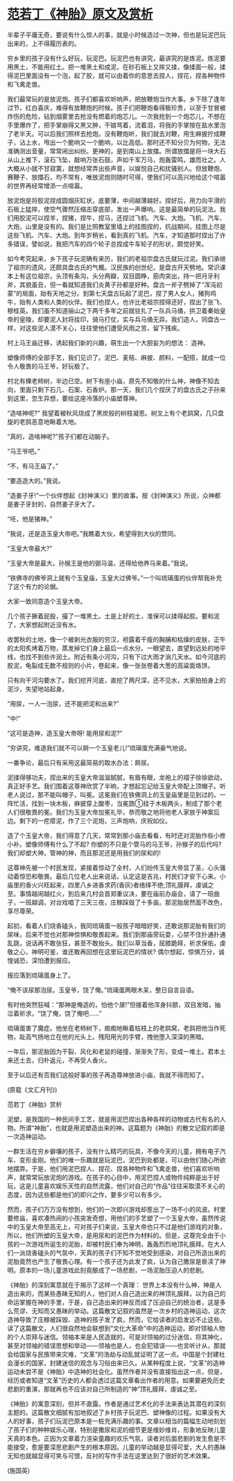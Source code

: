 # [范若丁《神胎》原文及赏析](https://www.vrrw.net/wx/9111.html)

半辈子平庸无奇，要说有什么惊人的事，就是小时候造过一次神，但也是玩泥巴玩出来的，上不得履历表的。

穷乡里的孩子没有什么好玩，玩泥巴。玩泥巴也有讲究，最讲究的是炼泥。炼泥要用黑土，不能用红土。把一堆黑土和成泥，在砂石板上又摔又揉，像揉面一般，揉得泥巴里面没有一个泡，起了胶，就可以由着你的意思去捏人，捏花，捏各种物件和飞禽走兽。

我们最常玩的是放泥炮。孩子们都喜欢听响声，把放鞭炮当作大事。乡下除了逢年过节，红白喜庆，难得有放鞭炮的时候。孩子们把鞭炮看得极珍贵，以至于甘冒被炸伤的危险，钻到烟雾里去抢没有燃着的炮芯儿。一次我抢到一个炮芯儿，不想在手里爆炸了，把手掌崩得又黑又肿，干娘骂着，流着泪，将我的手掌按在盐水里泡了老半天。可以后我们照样去抢炮。没有鞭炮听，我们就去对鞭，用生麻披拧成鞭子，沾上水，甩出一个脆响又一个脆响，以比高低。那时还不知分贝为何物，无法准确测出音量，常常闹出纠纷。更神的，是到南山上放擂。所谓放擂是将一块大石从山上推下，滚石飞坠，敲响万张石鼓，声如千军万马，炮轰雷鸣，雄而壮之。人大概从小就不甘寂寞，就想经常弄出些声音，以娱悦自己和扰骚别人。但放鞭炮、赛鞭子、放擂石，均不常有，唯放泥炮则随时可得，使我们可以高兴地给这个喧嚣的世界再经常增添一点喧嚣。



放泥炮是将胶泥捏成圆烟灰缸状，底要薄，中间越薄越好。捏好后，用力向平滑的石板上猛摔，使空气骤然压缩击穿底部，发出一声爆响。这是最简单的玩泥法。我们用胶泥可以捏羊，捏猪，捏牛，捏马，还捏过飞机、汽车、大炮。飞机、汽车、大炮，山里是没有的。我们是比照教室里墙上的挂图捏的，抗战期间，挂图上尽是这些飞机、汽车、大炮。到年岁稍长，看到真的飞机、汽车，才知道那时捏出了许多错误，譬如说，我把汽车的四个轮子总捏成牛车轮子的形状，颇觉好笑。

如今考究起来，乡下孩子玩泥确有来历，我们的老祖宗盘古氏就玩过泥。我们承继了祖宗的遗风，还颇具盘古氏的气概。汉民族的创世纪，是盘古开天劈地。常识课本上有这位祖宗，头顶有条沟，头分两瓣，双目圆睁，筋肉突出，持一把月牙利斧，其貌虽丑，但一看就知道我们炎黄子孙都是好种。盘古一斧子劈掉了“浑沌初蒙”的局面，始有天地之分。到第七天盘古玩起了泥巴，捏了男人女人，猪狗鸡牛，始有人类和人类的伙伴。我们也捏人，也许比老祖宗捏得还好，捏出了张飞、穆桂英。我们虽不知道骊山之下两千多年之前就驻扎了一队兵马俑，拱卫着秦始皇帝的皇陵，却要泥人封将挂印，骑马打仗，实与兵马俑无异。我们造人，同盘古一样，对这些泥人漠不关心，往往使他们遭受风雨之苦，留下残疾。

村上马王庙迁移，诱起我们新的兴趣，萌生出一个大胆妄为的想法： 造神。

塑像师傅的全部手艺，我们见识了。泥巴、麦秸、麻披、颜料，一配搭，就成一位令人敬畏的马王爷，好玩极了。

村北有棵老柿树，半边已空。树下有座小庙，原先不知敬的什么神，神像不知去向，里面只剩下石几、石案、石香炉。那一天，我们几个捏厌了的盘古氏之子孙来到这里，忽生异想，要给这座冷落的小庙塑尊神。

“造啥神呢?” 我望着被秋风烧成了黑炭般的树枝凝思。树叉上有个老鸹窝，几只盘旋的老鸹恶意地瞅着大地。

“真的，造啥神呢?”孩子们都在动脑子。

“马王爷吧。”

“不，有马王庙了。”

“要造造大的。”我说。

“造姜子牙!”一个伙伴想起《封神演义》里的故事。按《封神演义》所说，众神都是姜子牙封的，自然姜子牙大了。

“呸，他是猪神。”

“我说，还是造玉皇大帝吧。”我瞧着大伙，希望得到大伙的赞同。

“玉皇大帝最大?”

“玉皇大帝是最大。孙猴王是他的弼马温，还得给他养马来着。”我说。

“铁佛寺的佛爷洞上就有个玉皇庙，玉皇大过佛爷。”一个叫琉璃蛋的伙伴帮我补充了这个有力的论据。

大家一致同意造个玉皇大帝。

几个孩子撅着屁股，撮了一堆黑土。土是上好的土，准保可以揉得起胶。要和泥了，大家想起附近没有水。

收罢秋的土地，像一个被剥光衣服的穷汉，袒露着干瘦的胸脯和枯燥的皮肤，正午的太阳炙烤着万物，蒸发掉它们身上最后一点水分。一眼望去，直望到远处的地平线，也找不到些许润土。附近有条小河沟，只有下过大雨才淌几天水。如今河底的胶泥，龟裂成无数不规则的小片，卷起来，像一张张卷着大葱的高粱面烙饼。

只有向干河沟要水了。我们挖开河底，直挖了两尺深，还不见水，大家拍拍身上的泥沙，失望地站起身。

“用尿，一人一泡尿，还不能把泥和出来?”

“中!”

“这可是造神，造玉皇大帝呀! 能用尿和泥?”

“穷讲究，难道我们就不可以屙一个玉皇老儿!”琉璃蛋充满豪气地说。

一番争论，最后只有采用这最简易的取水办法：屙尿。

泥揉得够功夫，捏出来的玉皇大帝滋滋腻腻，有眉有眼，龙袍上的褶子徐徐欲动，真正好手艺。我们围着这尊神欣赏了半晌，才想起忘记给玉皇大帝配上顶帽子。听老人说过，那不能叫帽子，叫冕。这冕我们在铁佛洞上的玉皇庙里是见到过的。一阵忙活，找到一块木板，麻披穿上酸枣，当冕旒①挂于木板两头，制成了那个老人们很敬畏的冕。我们为玉皇大帝加冕礼毕，恭而敬之地将他老人家放于神案后边。剩下的一疙瘩泥，作了三个泥炮，三声炮响，庆祝如仪。

造了个玉皇大帝，我们得意了几天，常常到那小庙去看看，有时还对泥胎作些小修小补。塑像师傅有什么了不起? 你塑的不只是个管马的马王爷，孙猴子的后代吗? 我们却塑大神，管神的神，而且那泥还是用我们的尿和的!

这尊神先被一个村民发现，紧接着惊动了全村，人们纷传玉皇大帝显了圣，心头骚动着惊恐和敬畏。最后几位老人出来说话，认定这是吉兆，村民们才安下心来。小庙里的香火兴旺起来，四里八乡进香求药(香灰)者络绎不绝;顶礼膜拜，虔诚之至。事情越闹越红火，到后来几村会首郑重议决，要在庙前办庙会，请了一班曲子，一班越调，对台戏唱了三天三夜，庄稼踩毁了十多亩。那泥胎居然面不改色，享尽尊荣。

起初，看着人们烧香磕头，我同琉璃蛋一般孩子暗暗好笑，还敢说那泥胎有我们的尿味，后来不觉也对那神惊惧和敬畏起来。我们到那庙旁玩耍，心禁不住扑通扑通乱跳，说话再不敢张狂，甚至不敢抬头。我们以草当香，屈膝跪拜，祈求保佑，虔敬之心，神明可鉴，谁还敢再回想在这里玩泥巴的情状? 偶尔想起，惊惧万分，诚惶诚恐，深怕遭到报应。

报应落到琉璃蛋身上了。

“俺不该尿那泡尿。玉皇爷，饶了俺。”琉璃蛋两眼木呆，整日自言自语。

有时他突然狂喊：“那神是俺造的，怕他个㞗!”但接着他浑身抖颤，双目发暗，抽泣着祈求，“饶了俺，饶了俺吧……”

琉璃蛋害了魔症。他坐在老柿树下，痴痴地瞅着枯枝上的老鸹窝，老鸹把他当作死物，趾高气扬地立在他的光头上。残阳用光的手臂，拽他堕入深深的黑暗。

一年后，那泥胎因为干裂、风化和老鼠的碰撞，渐渐失了形，变成一堆土。君本土来还土去，归朴返元，不再受人香火。

至于以后还有否我们这般好事的孩子再造尊神放进小庙，我就不得而知了。

(原载《文汇月刊》)

范若丁《神胎》赏析

泥塑，是我国的一种民间手工艺，就是用泥巴捏出各种各样的动物或古代有名的人物。所谓“神胎”，也就是用泥塑造出来的神。这篇题为《神胎》的散文记叙的即是一次造神运动。

一群生活在穷乡僻壤的孩子，没有什么精巧的玩具，不像今天的儿童，拥有电子汽车、变形金刚。他们的唯一乐趣就是玩泥巴，泥巴到处都是，可以由他们随心所欲地摆弄。于是，他们用泥巴捏人、捏花、捏各种物件和飞禽走兽，他们喜欢听响声，就常常玩放泥炮的游戏。在孩子的心目中，用泥巴捏人或物件纯粹是出于好玩，这是儿童喜欢娱乐天性的自然流露，他们对自己的“作品”往往采取漠不关心的态度，因为这些都是他们的即兴之作，要多少可以有多少。

然而，孩子们万万没有想到，他们的一次即兴游戏却惹出了一场不小的风波。村里要修庙，喜欢凑热闹的小孩突发奇想，用他们的手艺塑了一个玉皇大帝，虽然传说中的玉皇大帝至高无上，可对孩子们来说，玉皇大帝也只不过是他们游戏的对象，所以，他们所塑的玉皇大帝，是用尿和的泥巴作为材料的。但是，这尊完全由于小孩的一次游戏所诞生的泥胎，却被村民们奉为神明，轰轰烈烈地顶礼膜拜。在大人们一派烧香磕头的气氛中，天真的孩子们不知不觉地受到感染，对自己所造出来的泥胎竟然也产生了敬畏心理。有一个孩子还为此发了疯，认为自己撒尿是亵渎了神明。原本的一场儿童游戏此刻竟酿成了一场悲剧，一场泥胎压迫人的悲剧。

《神胎》的深刻寓意就在于揭示了这样一个真理： 世界上本没有什么神，神是人造出来的，而某些愚昧无知的人，他们对人自己造出来的神顶礼膜拜，以为自己的命运掌握在神的手里，于是，自己造出来的神反而成了压迫自己的统治者，这是多么荒谬、无知而又愚昧的举动。这篇散文记叙的虽然是一次乡村的造神运动，这次造神导致了庄稼被踩毁、造神的孩子发了疯，然而，它给读者的启发远不止这些。读了这篇散文，人们很自然地会联想到“文化大革命”中的造神运动，即对领袖人物的个人崇拜与迷信。领袖本来是人民造就的，可是对领袖的过分迷信，将其神化，甚至对领袖的错误思想和举动——领袖也是人，也会犯错误——也言听计从，那就会给国家与民族带来灾难，“文革”的浩劫与动乱就证明了这一点。中国是个封建社会漫长的国家，封建迷信的观念与习俗由来已久。从某种程度上说，“文革”的造神运动未尝不是《神胎》中造神的社会化。虽然作者并没有直接指出这一点，但是，经历或者知道“文革”历史的人都会透过这篇文章看出作者的用意。如果要避免历史悲剧的重演，那就再也不应该对自己所制造的“神”顶礼膜拜，虔诚之至。

《神胎》的寓意深刻，但并不直露。作者是通过艺术化的手法来表达其潜在的深刻主题的。这篇散文细腻有加地叙述了乡村孩子玩泥巴、塑神像的过程。如果没有大人的好事，孩子们玩泥巴原本是一桩充满乐趣的事。文章以相当的篇幅生动地刻划了孩子们的种种娱乐心理，特别是撒尿和泥的细节更是维妙维肖，形象地反映儿童天真的本色。正因为文章着力渲染童趣的欢乐气氛，读者对后面悲剧的发生愈是不能接受，愈是要深思悲剧产生的根本原因。儿童的举动越是显得可爱，大人的愚昧无知也就越显得可笑与可恨，反衬的写作手法在这里达到了很好的艺术效果。

(施国英)

